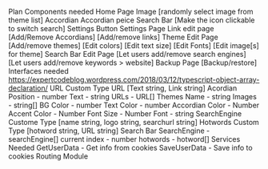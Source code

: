 Plan
  Components needed
    Home Page
      Image [randomly select image from theme list]
      Accordian
        Accordian peice
      Search Bar
        [Make the icon clickable to switch search]
      Settings Button
    Settings Page
      Link edit page
        [Add/Remove Accordians]
        [Add/remove links]
      Theme Edit Page
        [Add/remove themes]
        [Edit colors]
        [Edit text size]
        [Edit Fonts]
        [Edit image[s] for theme]
      Search Bar Edit Page
        [Let users add/remove search engines]
        [Let users add/remove keywords > website]
      Backup Page
        [Backup/restore]
  Interfaces needed
    https://expertcodeblog.wordpress.com/2018/03/12/typescript-object-array-declaration/
    URL
      Custom Type URL [Text string, Link string]
    Acordian
      Position - number
      Text - string
      URLs - URL[]
    Themes
      Name - string
      Images - string[]
      BG Color - number
      Text Color - number
      Accordian Color - Number
      Accent Color - Number
      Font Size - Number
      Font - string
    SearchEngine
      Custome Type [name string, logo string, searchurl string]
    Hotwords
      Custom Type [hotword string, URL string]
    Search Bar
      SearchEngine - searchEngine[]
      current index - number
      hotwords - hotword[]
  Services Needed
    GetUserData - Get info from cookies
    SaveUserData - Save info to cookies
  Routing Module
